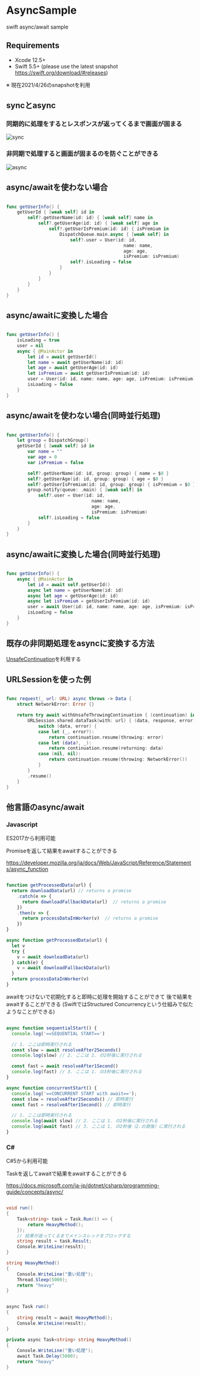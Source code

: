 # AsyncSample

swift async/await sample

## Requirements

- Xcode 12.5+
- Swift 5.5+ (please use the latest snapshot <https://swift.org/download/#releases>)

※ 現在2021/4/26のsnapshotを利用

## syncとasync

### 同期的に処理をするとレスポンスが返ってくるまで画面が固まる

![sync](images/sync.gif)

### 非同期で処理すると画面が固まるのを防ぐことができる

![async](images/async.gif)

## async/awaitを使わない場合

```swift

func getUserInfo() {
    getUserId { [weak self] id in
        self?.getUserName(id: id) { [weak self] name in
            self?.getUserAge(id: id) { [weak self] age in
                self?.getUserIsPremium(id: id) { isPremium in
                    DispatchQueue.main.async { [weak self] in
                        self?.user = User(id: id,
                                            name: name,
                                            age: age,
                                            isPremium: isPremium)
                        self?.isLoading = false
                    }
                }
            }
        }
    }
}

```

## async/awaitに変換した場合

```swift

func getUserInfo() {
    isLoading = true
    user = nil
    async { @MainActor in
        let id = await getUserId()
        let name = await getUserName(id: id)
        let age = await getUserAge(id: id)
        let isPremium = await getUserIsPremium(id: id)
        user = User(id: id, name: name, age: age, isPremium: isPremium)
        isLoading = false
    }
}
```

## async/awaitを使わない場合(同時並行処理)

```swift

func getUserInfo() {
    let group = DispatchGroup()
    getUserId { [weak self] id in
        var name = ""
        var age = 0
        var isPremium = false

        self?.getUserName(id: id, group: group) { name = $0 }
        self?.getUserAge(id: id, group: group) { age = $0 }
        self?.getUserIsPremium(id: id, group: group) { isPremium = $0 }
        group.notify(queue: .main) { [weak self] in
            self?.user = User(id: id,
                                name: name,
                                age: age,
                                isPremium: isPremium)
            self?.isLoading = false
        }
    }
}
```

## async/awaitに変換した場合(同時並行処理)

```swift

func getUserInfo() {
    async { @MainActor in
        let id = await self.getUserId()
        async let name = getUserName(id: id)
        async let age = getUserAge(id: id)
        async let isPremium = getUserIsPremium(id: id)
        user = await User(id: id, name: name, age: age, isPremium: isPremium)
        isLoading = false
    }
}
```

## 既存の非同期処理をasyncに変換する方法

[UnsafeContinuation](https://github.com/apple/swift-evolution/blob/d8c5540679b35c32f70491190c20a0cafc1d7605/proposals/0300-continuation.md)を利用する

## URLSessionを使った例

```swift

func request(_ url: URL) async throws -> Data {
    struct NetworkError: Error {}

    return try await withUnsafeThrowingContinuation { (continuation) in
        URLSession.shared.dataTask(with: url) { (data, response, error) in
            switch (data, error) {
            case let (_, error?):
                return continuation.resume(throwing: error)
            case let (data?, _):
                return continuation.resume(returning: data)
            case (nil, nil):
                return continuation.resume(throwing: NetworkError())
            }
        }
        .resume()
    }
}
```

## 他言語のasync/await

### Javascript

ES2017から利用可能

Promiseを返して結果をawaitすることができる

<https://developer.mozilla.org/ja/docs/Web/JavaScript/Reference/Statements/async_function>

```Javascript

function getProcessedData(url) {
  return downloadData(url) // returns a promise
    .catch(e => {
      return downloadFallbackData(url)  // returns a promise
    })
    .then(v => {
      return processDataInWorker(v)  // returns a promise
    })
}

async function getProcessedData(url) {
  let v
  try {
    v = await downloadData(url)
  } catch(e) {
    v = await downloadFallbackData(url)
  }
  return processDataInWorker(v)
}
```

awaitをつけないで初期化すると即時に処理を開始することができて
後で結果をawaitすることができる
(SwiftではStructured Concurrencyという仕組みで似たようなことができる)

```Javascript

async function sequentialStart() {
  console.log('==SEQUENTIAL START==')

  // 1. ここは即時実行される
  const slow = await resolveAfter2Seconds()
  console.log(slow) // 2. ここは 1. の2秒後に実行される

  const fast = await resolveAfter1Second()
  console.log(fast) // 3. ここは 1. の3秒後に実行される
}

async function concurrentStart() {
  console.log('==CONCURRENT START with await==');
  const slow = resolveAfter2Seconds() // 即時実行
  const fast = resolveAfter1Second() // 即時実行

  // 1. ここは即時実行される
  console.log(await slow) // 2. ここは 1. の2秒後に実行される
  console.log(await fast) // 3. ここは 1. の2秒後（2.の直後）に実行される
}
```

### C\#

C#5から利用可能

Taskを返してawaitで結果をawaitすることができる

<https://docs.microsoft.com/ja-jp/dotnet/csharp/programming-guide/concepts/async/>

```C#

void run()
{
    Task<string> task = Task.Run(() => {
        return HeavyMethod();
    });
    // 結果が返ってくるまでメインスレッドをブロックする
    string result = task.Result;
    Console.WriteLine(result);
}

string HeavyMethod()
{
    Console.WriteLine("重い処理"); 
    Thread.Sleep(5000);
    return "heavy"
}
```

```C#

async Task run()
{
    string result = await HeavyMethod();
    Console.WriteLine(result);
}

private async Task<string> string HeavyMethod()
{
    Console.WriteLine("重い処理");
    await Task.Delay(5000);
    return "heavy"
}
```

